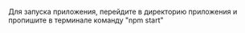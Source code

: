 Для запуска приложения, перейдите в директорию приложения и пропишите в терминале команду "npm start"
